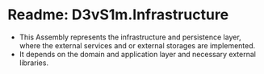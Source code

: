 ﻿# Readme: D3vS1m.Infrastructure

* This Assembly represents the infrastructure and persistence layer, where the external services and or external storages are implemented.
* It depends on the domain and application layer and necessary external libraries.